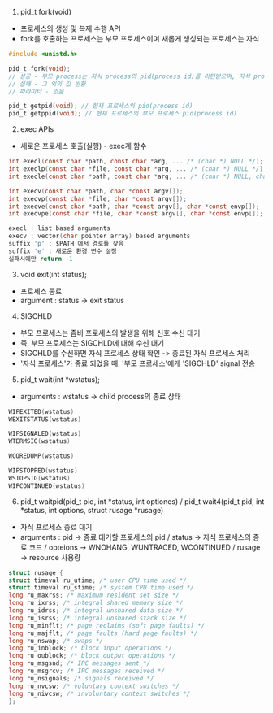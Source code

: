 1. pid_t fork(void)
 - 프로세스의 생성 및 복제 수행 API
 - fork를 호출하는 프로세스는 부모 프로세스이며 새롭게 생성되는 프로세스는 자식
```c
#include <unistd.h>

pid_t fork(void); 
// 성공 - 부모 process는 자식 process의 pid(process id)를 리턴받으며, 자식 process는 0을 리턴
// 실패 - 그 외의 값 반환
// 파라미터 - 없음

pid_t getpid(void); // 현재 프로세스의 pid(process id)
pid_t getppid(void); // 현재 프로세스의 부모 프로세스 pid(process id)
```

2. exec APIs
 - 새로운 프로세스 호출(실행) - exec계 함수
```c
int execl(const char *path, const char *arg, ... /* (char *) NULL */);
int execlp(const char *file, const char *arg, ... /* (char *) NULL */);
int execle(const char *path, const char *arg, ... /* (char *) NULL, char *const envp[] */);

int execv(const char *path, char *const argv[]);
int execvp(const char *file, char *const argv[]);
int execve(const char *path, char *const argv[], char *const envp[]);
int execvpe(const char *file, char *const argv[], char *const envp[]);

execl : list based arguments
execv : vector(char pointer array) based arguments
suffix 'p' : $PATH 에서 경로를 찾음
suffix 'e' : 새로운 환경 변수 설정
실패시에만 return -1
```

3. void exit(int status);
 - 프로세스 종료
 - argument : status -> exit status

4. SIGCHLD
 - 부모 프로세스는 좀비 프로세스의 발생을 위해 신호 수신 대기
 - 즉, 부모 프로세스는 SIGCHLD에 대해 수신 대기
 - SIGCHLD를 수신하면 자식 프로세스 상태 확인 -> 종료된 자식 프로세스 처리
 - '자식 프로세스'가 종료 되었을 때, '부모 프로세스'에게 'SIGCHLD' signal 전송

5. pid_t wait(int *wstatus);
 - arguments : wstatus -> child process의 종료 상태
```c
WIFEXITED(wstatus)
WEXITSTATUS(wstatus)

WIFSIGNALED(wstatus)
WTERMSIG(wstatus)

WCOREDUMP(wstatus)

WIFSTOPPED(wstatus)
WSTOPSIG(wstatus)
WIFCONTINUED(wstatus)
```

6. pid_t waitpid(pid_t pid, int *status, int optiones) / pid_t wait4(pid_t pid, int *status, int options, struct rusage *rusage)
 - 자식 프로세스 종료 대기
 - arguments : pid -> 종료 대기할 프로세스의 pid / status -> 자식 프로세스의 종료 코드 / opteions -> WNOHANG, WUNTRACED, WCONTINUED / rusage -> resource 사용량

```c
struct rusage {
struct timeval ru_utime; /* user CPU time used */
struct timeval ru_stime; /* system CPU time used */
long ru_maxrss; /* maximum resident set size */
long ru_ixrss; /* integral shared memory size */
long ru_idrss; /* integral unshared data size */
long ru_isrss; /* integral unshared stack size */
long ru_minflt; /* page reclaims (soft page faults) */
long ru_majflt; /* page faults (hard page faults) */
long ru_nswap; /* swaps */
long ru_inblock; /* block input operations */
long ru_oublock; /* block output operations */
long ru_msgsnd; /* IPC messages sent */
long ru_msgrcv; /* IPC messages received */
long ru_nsignals; /* signals received */
long ru_nvcsw; /* voluntary context switches */
long ru_nivcsw; /* involuntary context switches */
};
```
